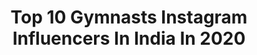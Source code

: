 ---
title: Top 10 Gymnasts Instagram Influencers In India In 2020
description: >-
  Find top gymnasts Instagram influencers in India in 2020. Most popular hashtags: #repost #gymnastics #foryou #photoshoot.
platform: Instagram
profiles:
  - username: "hayliehendrickson"
    fullname: >-
      Haylie
    location: "India"
    followers: 6384
    engagement: 1531
    commentsToLikes: 0.028640
    avatar: "https://scontent-ams4-1.cdninstagram.com/v/t51.2885-19/s320x320/71895774_414578645895406_60060028098314240_n.jpg?_nc_ht=scontent-ams4-1.cdninstagram.com&_nc_ohc=2dgCjMBxYKQAX_0_COE&oh=d0706a9ceeb0b745eaee8abcdc394a38&oe=5EB6FE03"
    verified: false
    hashtags: "#notsatisfied, #btfd"
  - username: "dipakarmakarofficial"
    fullname: >-
      Dipa Karmakar
    location: "India"
    followers: 27227
    engagement: 879
    commentsToLikes: 0.007133
    avatar: "https://scontent-ams4-1.cdninstagram.com/v/t51.2885-19/s320x320/70765951_1292266780956178_5842854873615302656_n.jpg?_nc_ht=scontent-ams4-1.cdninstagram.com&_nc_ohc=zv5gCoXpunkAX8EwpGy&oh=972dc354d30d7ca4a8aa0c43834d0bea&oe=5EB9C928"
    verified: true
    hashtags: "#changethenarrative, #diwali2019, #indianroadsafetycampaign, #beunlimited"
  - username: "rahulsuryavanshi27"
    fullname: >-
      Rahul Suryavanshi
    location: "India"
    followers: 22064
    engagement: 239
    commentsToLikes: 0.020673
    avatar: "https://scontent-lhr8-1.cdninstagram.com/v/t51.2885-19/s320x320/53359722_848828695461485_2818912032798015488_n.jpg?_nc_ht=scontent-lhr8-1.cdninstagram.com&_nc_ohc=KtEjlYs0s-EAX_ktqCG&oh=524b8e5833735f269bbec576d290e845&oe=5EB892B3"
    verified: false
    hashtags: "#profilepictures, #fit, #gymnasts, #lifeisbeautiful"
  - username: "cameroncrovetti"
    fullname: >-
      Cameron Crovetti
    location: "India"
    followers: 8590
    engagement: 608
    commentsToLikes: 0.013735
    avatar: "https://scontent-atl3-1.cdninstagram.com/v/t51.2885-19/s320x320/65833508_702311893544191_3797451663254487040_n.jpg?_nc_ht=scontent-atl3-1.cdninstagram.com&_nc_ohc=xISz8vJmwFEAX-ZCHIo&oh=fe4be3ae377246622be1c5f5e3374cae&oe=5EBB01F0"
    verified: true
    hashtags: "#showtime, #deadline, #sagawards2020, #family"
  - username: "vinod_bhatt2092"
    fullname: >-
      vinod bhatt
    location: "India"
    followers: 26033
    engagement: 2369
    commentsToLikes: 0.052441
    avatar: "https://scontent-lhr8-1.cdninstagram.com/v/t51.2885-19/s320x320/67699819_2364872270449046_7403546264136056832_n.jpg?_nc_ht=scontent-lhr8-1.cdninstagram.com&_nc_ohc=Nh5CfQ0Jg1cAX_fg1-e&oh=3f85b4a421a0d1ae6f778f615c07e45d&oe=5EBA81B2"
    verified: false
    hashtags: "#vbfam, #vbvibes, #upforxtra, #honor"
  - username: "umii_umeshhh"
    fullname: >-
      Umesh Saini
    location: "India"
    followers: 6127
    engagement: 2899
    commentsToLikes: 0.024438
    avatar: "https://scontent-ams4-1.cdninstagram.com/v/t51.2885-19/s320x320/82563026_1815402038584572_1438752402789367808_n.jpg?_nc_ht=scontent-ams4-1.cdninstagram.com&_nc_ohc=c4ARAaoDNYIAX8ZRzL_&oh=fe8636e4a9ffa09f374b8537da61a767&oe=5E920C97"
    verified: false
    hashtags: "#anger, #travel, #ootd, #couplegoals"
  - username: "parth_chauhanpc"
    fullname: >-
      Parth Chauhan
    location: "India"
    followers: 5470
    engagement: 1138
    commentsToLikes: 0.042851
    avatar: "https://scontent-lhr8-1.cdninstagram.com/v/t51.2885-19/s320x320/84978348_179803260118686_6931132039471038464_n.jpg?_nc_ht=scontent-lhr8-1.cdninstagram.com&_nc_ohc=Z1dA7PDkf-MAX8tLTaa&oh=a0f9d6e2a635c30ffe575a9155dce7d9&oe=5EBA3850"
    verified: false
    hashtags: "#streetworkout, #handstand, #motivation, #tiktokindia"
  - username: "chienwei023"
    fullname: >-
      黃芊葳
    location: "India"
    followers: 41591
    engagement: 315
    commentsToLikes: 0.014624
    avatar: "https://scontent-ams4-1.cdninstagram.com/v/t51.2885-19/s320x320/65173714_472611343541792_4904757806269202432_n.jpg?_nc_ht=scontent-ams4-1.cdninstagram.com&_nc_ohc=t5rpAQIfFu8AX-dtigW&oh=c71ed001d78cc5704bc4ee43ded7932e&oe=5EB85A8D"
    verified: false
    hashtags: "#3000g, #sabon, #hegen, #5d"
  - username: "rajan_chopra_"
    fullname: >-
      rajan chopra official ®
    location: "India"
    followers: 3567
    engagement: 1125
    commentsToLikes: 0.018087
    avatar: "https://scontent-amt2-1.cdninstagram.com/vp/32129036f08f15946c238c5c25391642/5E06C2DD/t51.2885-19/s320x320/68975883_2414793048844167_7136991269372297216_n.jpg?_nc_ht=scontent-amt2-1.cdninstagram.com"
    verified: false
    hashtags: "#anger, #photo, #stayhome, #memories"
  - username: "missvalkondos"
    fullname: >-
      Valorie Kondos Field
    location: "India"
    followers: 85362
    engagement: 355
    commentsToLikes: 0.006566
    avatar: "https://scontent-ams4-1.cdninstagram.com/v/t51.2885-19/s320x320/54731708_601132000393134_7565369413394759680_n.jpg?_nc_ht=scontent-ams4-1.cdninstagram.com&_nc_ohc=3VDSqtsmfAcAX-5iUAP&oh=7059b58e8a31b1484e9be4d33a8a4672&oe=5EB3D147"
    verified: true
    hashtags: "#definitionofsuccess, #sherrylansing, #kennyortega, #breastcancer"
---